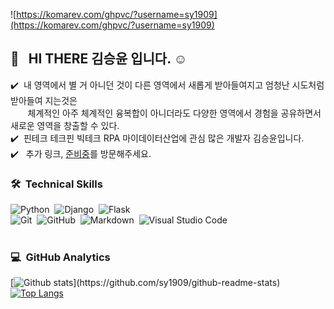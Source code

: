 ![https://komarev.com/ghpvc/?username=sy1909](https://komarev.com/ghpvc/?username=sy1909)


## 👋 &nbsp; HI THERE 김승윤 입니다. ☺️

✔️ &nbsp;내 영역에서 별 거 아니던 것이 다른 영역에서 새롭게 받아들여지고 엄청난 시도처럼 받아들여 지는것은 \
&nbsp;&nbsp;&nbsp;&nbsp;&nbsp;&nbsp;&nbsp;체계적인 아주 체계적인 융복합이 아니더라도 다양한 영역에서 경험을 공유하면서 새로운 영역을 창출할 수 있다.\
✔️ &nbsp;핀테크 테크핀 빅테크 RPA 마이데이터산업에 관심 많은 개발자 김승윤입니다.\
✔️ &nbsp; 추가 링크, <a href="">준비중</a>를 방문해주세요.


### 🛠 &nbsp;Technical Skills
![Python](https://img.shields.io/badge/-Python-05122A?style=flat&logo=python)&nbsp;
![Django](https://img.shields.io/badge/-Django-05122A?style=flat&logo=django&logoColor=092E20)&nbsp;
![Flask](https://img.shields.io/badge/-Flask-05122A?style=flat&logo=flask)&nbsp;\
![Git](https://img.shields.io/badge/-Git-05122A?style=flat&logo=git)&nbsp;
![GitHub](https://img.shields.io/badge/-GitHub-05122A?style=flat&logo=github)&nbsp;
![Markdown](https://img.shields.io/badge/-Markdown-05122A?style=flat&logo=markdown)&nbsp;
![Visual Studio Code](https://img.shields.io/badge/-Visual%20Studio%20Code-05122A?style=flat&logo=visual-studio-code&logoColor=007ACC)&nbsp;\
<br/>

### 💻 &nbsp;GitHub Analytics

[![Github stats](https://github-readme-stats.vercel.app/api?username=sy1909&show_icons=true&theme=algolia&include_all_commits=true&count_private=true")](https://github.com/sy1909/github-readme-stats)
[![Top Langs](https://github-readme-stats.vercel.app/api/top-langs/?username=sy1909&layout=compact&theme=algolia)](https://github.com/sy1909/github-readme-stats)

